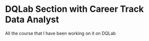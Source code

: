 # DQLab Section with Career Track Data Analyst
All the course that I have been working on it on DQLab
